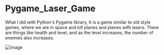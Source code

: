 # Pygame_Laser_Game
What I did with Python's Pygame library, It is a game similar to old style games, where we are in space and kill planes and planes with lasers. There are things like health and level, and as the level increases, the number of enemies also increases.

![image](https://user-images.githubusercontent.com/92020160/190087093-b2becfd7-931d-4edd-947c-1596ed599ce3.png)
